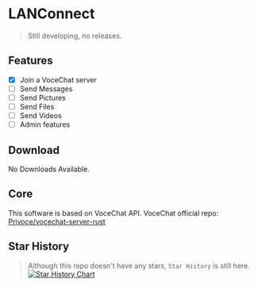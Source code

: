 # LANConnect
> Still developing, no releases.
## Features
- [X] Join a VoceChat server  
- [ ] Send Messages  
- [ ] Send Pictures  
- [ ] Send Files  
- [ ] Send Videos  
- [ ] Admin features
## Download
 No Downloads Available.
## Core
This software is based on VoceChat API.
VoceChat official repo:
[Privoce/vocechat-server-rust](https://github.com/Privoce/vocechat-server-rust)
## Star History
> Although this repo doesn't have any stars, `Star History` is still here.
[![Star History Chart](https://api.star-history.com/svg?repos=zsr-lukezhang/LANConnect&type=Date)](https://star-history.com/#zsr-lukezhang/LANConnect&Date)
